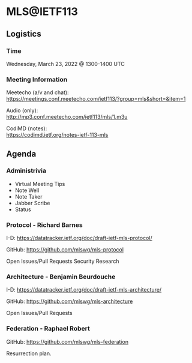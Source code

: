 # MLS@IETF113

## Logistics

### Time

Wednesday, March 23, 2022 @ 1300-1400 UTC

### Meeting Information

Meetecho (a/v and chat):\
https://meetings.conf.meetecho.com/ietf113/?group=mls&short=&item=1

Audio (only):\
http://mp3.conf.meetecho.com/ietf113/mls/1.m3u

CodiMD (notes):\
https://codimd.ietf.org/notes-ietf-113-mls

## Agenda

### Administrivia

- Virtual Meeting Tips
- Note Well
- Note Taker
- Jabber Scribe
- Status

### Protocol - Richard Barnes

I-D: https://datatracker.ietf.org/doc/draft-ietf-mls-protocol/

GitHub: https://github.com/mlswg/mls-protocol

Open Issues/Pull Requests
Security Research

### Architecture - Benjamin Beurdouche

I-D: https://datatracker.ietf.org/doc/draft-ietf-mls-architecture/

GitHub: https://github.com/mlswg/mls-architecture

Open Issues/Pull Requests

### Federation - Raphael Robert

GitHub: https://github.com/mlswg/mls-federation

Resurrection plan.
